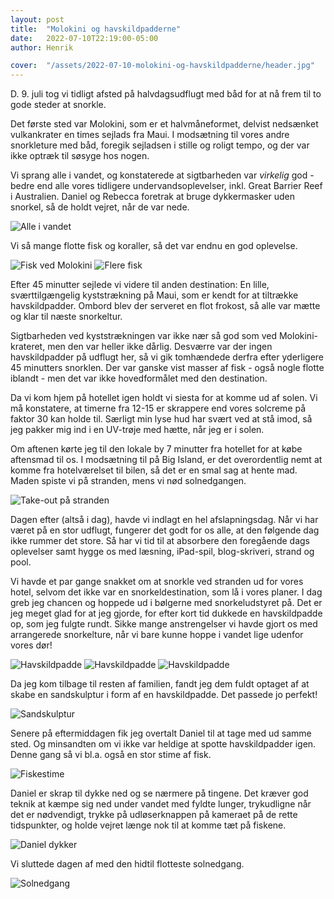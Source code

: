 ```yaml
---
layout: post
title:  "Molokini og havskildpadderne"
date:   2022-07-10T22:19:00-05:00
author: Henrik

cover:  "/assets/2022-07-10-molokini-og-havskildpadderne/header.jpg"
---
```


D. 9. juli tog vi tidligt afsted på halvdagsudflugt med båd for at nå frem til to gode steder at snorkle. 

Det første sted var Molokini, som er et halvmåneformet, delvist nedsænket vulkankrater en times sejlads fra Maui. I modsætning til vores andre snorkleture med båd, foregik sejladsen i stille og roligt tempo, og der var ikke optræk til søsyge hos nogen.

Vi sprang alle i vandet, og konstaterede at sigtbarheden var <i>virkelig</i> god - bedre end alle vores tidligere undervandsoplevelser, inkl. Great Barrier Reef i Australien. Daniel og Rebecca foretrak at bruge dykkermasker uden snorkel, så de holdt vejret, når de var nede.

<img src="/assets/2022-07-10-molokini-og-havskildpadderne/alle_i_vandet.jpg" title="Alle i vandet">

Vi så mange flotte fisk og koraller, så det var endnu en god oplevelse.

<img src="/assets/2022-07-10-molokini-og-havskildpadderne/molokini_fisk.jpg" title="Fisk ved Molokini">

<img src="/assets/2022-07-10-molokini-og-havskildpadderne/molokini_fisk2.jpg" title="Flere fisk">

Efter 45 minutter sejlede vi videre til anden destination: En lille, sværttilgængelig kyststrækning på Maui, som er kendt for at tiltrække havskildpadder. Ombord blev der serveret en flot frokost, så alle var mætte og klar til næste snorkeltur.

Sigtbarheden ved kyststrækningen var ikke nær så god som ved Molokini-krateret, men den var heller ikke dårlig. Desværre var der ingen havskildpadder på udflugt her, så vi gik tomhændede derfra efter yderligere 45 minutters snorklen. Der var ganske vist masser af fisk - også nogle flotte iblandt - men det var ikke hovedformålet med den destination.

Da vi kom hjem på hotellet igen holdt vi siesta for at komme ud af solen. Vi må konstatere, at timerne fra 12-15 er skrappere end vores solcreme på faktor 30 kan holde til. Særligt min lyse hud har svært ved at stå imod, så jeg pakker mig ind i en UV-trøje med hætte, når jeg er i solen.

Om aftenen kørte jeg til den lokale by 7 minutter fra hotellet for at købe aftensmad til os. I modsætning til på Big Island, er det overordentlig nemt at komme fra hotelværelset til bilen, så det er en smal sag at hente mad. Maden spiste vi på stranden, mens vi nød solnedgangen.

<img src="/assets/2022-07-10-molokini-og-havskildpadderne/take-out-on-the-beach.jpg" title="Take-out på stranden">

Dagen efter (altså i dag), havde vi indlagt en hel afslapningsdag. Når vi har været på en stor udflugt, fungerer det godt for os alle, at den følgende dag ikke rummer det store. Så har vi tid til at absorbere den foregående dags oplevelser samt hygge os med læsning, iPad-spil, blog-skriveri, strand og pool.

Vi havde et par gange snakket om at snorkle ved stranden ud for vores hotel, selvom det ikke var en snorkeldestination, som lå i vores planer. I dag greb jeg chancen og hoppede ud i bølgerne med snorkeludstyret på. Det er jeg meget glad for at jeg gjorde, for efter kort tid dukkede en havskildpadde op, som jeg fulgte rundt. Sikke mange anstrengelser vi havde gjort os med arrangerede snorkelture, når vi bare kunne hoppe i vandet lige udenfor vores dør!

<img src="/assets/2022-07-10-molokini-og-havskildpadderne/turtle1.jpg" title="Havskildpadde">

<img src="/assets/2022-07-10-molokini-og-havskildpadderne/turtle2.jpg" title="Havskildpadde">

<img src="/assets/2022-07-10-molokini-og-havskildpadderne/turtle3.jpg" title="Havskildpadde">

Da jeg kom tilbage til resten af familien, fandt jeg dem fuldt optaget af at skabe en sandskulptur i form af en havskildpadde. Det passede jo perfekt! 

<img src="/assets/2022-07-10-molokini-og-havskildpadderne/sandskulptur.jpg" title="Sandskulptur">

Senere på eftermiddagen fik jeg overtalt Daniel til at tage med ud samme sted. Og minsandten om vi ikke var heldige at spotte havskildpadder igen. Denne gang så vi bl.a. også en stor stime af fisk. 

<img src="/assets/2022-07-10-molokini-og-havskildpadderne/stime.jpg" title="Fiskestime">

Daniel er skrap til dykke ned og se nærmere på tingene. Det kræver god teknik at kæmpe sig ned under vandet med fyldte lunger, trykudligne når det er nødvendigt, trykke på udløserknappen på kameraet på de rette tidspunkter, og holde vejret længe nok til at komme tæt på fiskene.

<img src="/assets/2022-07-10-molokini-og-havskildpadderne/daniel_dykker.jpg" title="Daniel dykker">

Vi sluttede dagen af med den hidtil flotteste solnedgang.

<img src="/assets/2022-07-10-molokini-og-havskildpadderne/solnedgang.jpg" title="Solnedgang">
